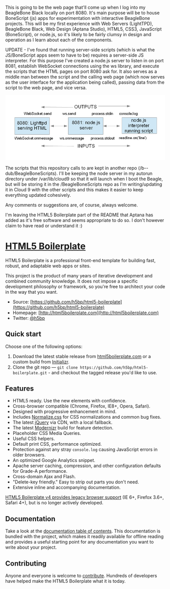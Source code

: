 This is going to be the web page that'll come up when I log into my BeagleBone Black locally on port 8080.  It's main purpose will be to house BoneScript (js) apps for experimentation with interactive BeagleBone projects.  This will be my first experience with Web Servers (LightTPD), BeagleBone Black, Web Design (Aptana Studio), HTML5, CSS3, JavaScript (BoneScript), or node.js, so it's likely to be fairly clumsy in design and operation as I learn about each of the components.  

UPDATE - I've found that running server-side scripts (which is what the JS/BoneScript apps seem to have to be) requires a server-side JS interpreter.  For this purpose I've created a node.js server to listen in on port 8081, establish WebSocket connections using the ws library, and execute the scripts that the HTML pages on port 8080 ask for.  It also serves as a middle man between the script and the calling web page (which now serves as the user interface for the application being called), passing data from the script to the web page, and vice versa.  

![alt tag](/img/Interoperations_Layout.bmp)


The scripts that this repository calls to are kept in another repo (/b--dub/BeagleBoneScripts).  I'll be keeping the node server in my autorun directory under /var/lib/cloud9 so that it will launch when I boot the Beagle, but will be storing it in the /BeagleBoneScripts repo as I'm writing/updating it in Cloud 9 with the other scripts and this makes it easier to keep everything updated cohesively.


Any comments or suggestions are, of course, always welcome.



I'm leaving the HTML5 Boilerplate part of the README that Aptana has added as it's free software and seems appropriate to do so.  I don't however claim to have read or understand it   :)


# [HTML5 Boilerplate](http://html5boilerplate.com)

HTML5 Boilerplate is a professional front-end template for building fast,
robust, and adaptable web apps or sites.

This project is the product of many years of iterative development and combined
community knowledge. It does not impose a specific development philosophy or
framework, so you're free to architect your code in the way that you want.

* Source: [https://github.com/h5bp/html5-boilerplate](https://github.com/h5bp/html5-boilerplate)
* Homepage: [http://html5boilerplate.com](http://html5boilerplate.com)
* Twitter: [@h5bp](http://twitter.com/h5bp)


## Quick start

Choose one of the following options:

1. Download the latest stable release from
   [html5boilerplate.com](http://html5boilerplate.com/) or a custom build from
   [Initializr](http://www.initializr.com).
2. Clone the git repo — `git clone
   https://github.com/h5bp/html5-boilerplate.git` - and checkout the tagged
   release you'd like to use.


## Features

* HTML5 ready. Use the new elements with confidence.
* Cross-browser compatible (Chrome, Firefox, IE8+, Opera, Safari).
* Designed with progressive enhancement in mind.
* Includes [Normalize.css](http://necolas.github.com/normalize.css/) for CSS
  normalizations and common bug fixes.
* The latest [jQuery](http://jquery.com/) via CDN, with a local fallback.
* The latest [Modernizr](http://modernizr.com/) build for feature detection.
* Placeholder CSS Media Queries.
* Useful CSS helpers.
* Default print CSS, performance optimized.
* Protection against any stray `console.log` causing JavaScript errors in
  older browsers.
* An optimized Google Analytics snippet.
* Apache server caching, compression, and other configuration defaults for
  Grade-A performance.
* Cross-domain Ajax and Flash.
* "Delete-key friendly." Easy to strip out parts you don't need.
* Extensive inline and accompanying documentation.

[HTML5 Boilerplate v4 provides legacy browser
support](https://github.com/h5bp/html5-boilerplate/tree/v4) (IE 6+, Firefox
3.6+, Safari 4+), but is no longer actively developed.

## Documentation

Take a look at the [documentation table of contents](doc/TOC.md). This
documentation is bundled with the project, which makes it readily available for
offline reading and provides a useful starting point for any documentation you
want to write about your project.


## Contributing

Anyone and everyone is welcome to [contribute](CONTRIBUTING.md). Hundreds of
developers have helped make the HTML5 Boilerplate what it is today.
